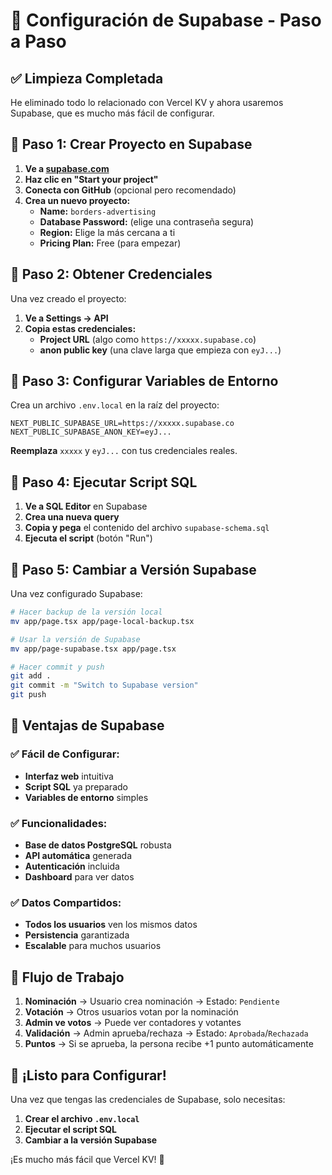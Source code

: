 # 🚀 Configuración de Supabase - Paso a Paso

## ✅ **Limpieza Completada**

He eliminado todo lo relacionado con Vercel KV y ahora usaremos Supabase, que es mucho más fácil de configurar.

## 🔧 **Paso 1: Crear Proyecto en Supabase**

1. **Ve a [supabase.com](https://supabase.com)**
2. **Haz clic en "Start your project"**
3. **Conecta con GitHub** (opcional pero recomendado)
4. **Crea un nuevo proyecto:**
   - **Name:** `borders-advertising`
   - **Database Password:** (elige una contraseña segura)
   - **Region:** Elige la más cercana a ti
   - **Pricing Plan:** Free (para empezar)

## 🔧 **Paso 2: Obtener Credenciales**

Una vez creado el proyecto:

1. **Ve a Settings → API**
2. **Copia estas credenciales:**
   - **Project URL** (algo como `https://xxxxx.supabase.co`)
   - **anon public key** (una clave larga que empieza con `eyJ...`)

## 🔧 **Paso 3: Configurar Variables de Entorno**

Crea un archivo `.env.local` en la raíz del proyecto:

```env
NEXT_PUBLIC_SUPABASE_URL=https://xxxxx.supabase.co
NEXT_PUBLIC_SUPABASE_ANON_KEY=eyJ...
```

**Reemplaza** `xxxxx` y `eyJ...` con tus credenciales reales.

## 🔧 **Paso 4: Ejecutar Script SQL**

1. **Ve a SQL Editor** en Supabase
2. **Crea una nueva query**
3. **Copia y pega** el contenido del archivo `supabase-schema.sql`
4. **Ejecuta el script** (botón "Run")

## 🔧 **Paso 5: Cambiar a Versión Supabase**

Una vez configurado Supabase:

```bash
# Hacer backup de la versión local
mv app/page.tsx app/page-local-backup.tsx

# Usar la versión de Supabase
mv app/page-supabase.tsx app/page.tsx

# Hacer commit y push
git add .
git commit -m "Switch to Supabase version"
git push
```

## 🎯 **Ventajas de Supabase**

### **✅ Fácil de Configurar:**
- **Interfaz web** intuitiva
- **Script SQL** ya preparado
- **Variables de entorno** simples

### **✅ Funcionalidades:**
- **Base de datos PostgreSQL** robusta
- **API automática** generada
- **Autenticación** incluida
- **Dashboard** para ver datos

### **✅ Datos Compartidos:**
- **Todos los usuarios** ven los mismos datos
- **Persistencia** garantizada
- **Escalable** para muchos usuarios

## 🔄 **Flujo de Trabajo**

1. **Nominación** → Usuario crea nominación → Estado: `Pendiente`
2. **Votación** → Otros usuarios votan por la nominación
3. **Admin ve votos** → Puede ver contadores y votantes
4. **Validación** → Admin aprueba/rechaza → Estado: `Aprobada`/`Rechazada`
5. **Puntos** → Si se aprueba, la persona recibe +1 punto automáticamente

## 🎉 **¡Listo para Configurar!**

Una vez que tengas las credenciales de Supabase, solo necesitas:
1. **Crear el archivo `.env.local`**
2. **Ejecutar el script SQL**
3. **Cambiar a la versión Supabase**

¡Es mucho más fácil que Vercel KV! 🚀
